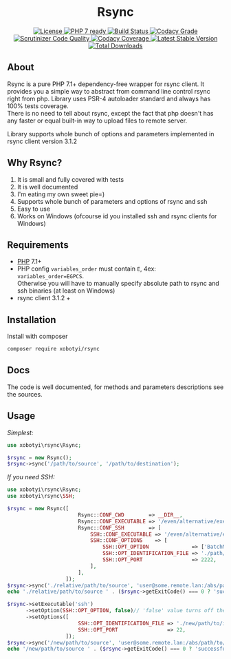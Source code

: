 <h1 align="center">Rsync</h1>
<p align="center">
    <a href="https://packagist.org/packages/xobotyi/rsync">
        <img alt="License" src="https://poser.pugx.org/xobotyi/rsync/license" />
    </a>
    <a href="https://packagist.org/packages/xobotyi/rsync">
        <img alt="PHP 7 ready" src="http://php7ready.timesplinter.ch/xobotyi/rsync/badge.svg" />
    </a>
    <a href="https://travis-ci.org/xobotyi/rsync">
        <img alt="Build Status" src="https://travis-ci.org/xobotyi/rsync.svg?branch=master" />
    </a>
    <a href="https://www.codacy.com/app/xobotyi/rsync">
        <img alt="Codacy Grade" src="https://api.codacy.com/project/badge/Grade/ba7d63cf54844f5480d6b3a58c1534a7" />
    </a>
    <a href="https://scrutinizer-ci.com/g/xobotyi/rsync/">
        <img alt="Scrutinizer Code Quality" src="https://scrutinizer-ci.com/g/xobotyi/rsync/badges/quality-score.png?b=master" />
    </a>
    <a href="https://www.codacy.com/app/xobotyi/rsync">
        <img alt="Codacy Coverage" src="https://api.codacy.com/project/badge/Coverage/ba7d63cf54844f5480d6b3a58c1534a7" />
    </a>
    <a href="https://packagist.org/packages/xobotyi/rsync">
        <img alt="Latest Stable Version" src="https://poser.pugx.org/xobotyi/rsync/v/stable" />
    </a>
    <a href="https://packagist.org/packages/xobotyi/rsync">
        <img alt="Total Downloads" src="https://poser.pugx.org/xobotyi/rsync/downloads" />
    </a>
</p>

## About  
Rsync is a pure PHP 7.1+ dependency-free wrapper for rsync client. It provides you a simple way to abstract from command line control rsync right from php. Library uses PSR-4 autoloader standard and always has 100% tests coverage.  
There is no need to tell about rsync, except the fact that php doesn't has any faster or equal built-in way to upload files to remote server.

Library supports whole bunch of options and parameters implemented in rsync client version 3.1.2 

## Why Rsync?
1) It is small and fully covered with tests
2) It is well documented
3) I'm eating my own sweet pie=)
4) Supports whole bunch of parameters and options of rsync and ssh
5) Easy to use
6) Works on Windows (ofcourse id you installed ssh and rsync clients for Windows)


## Requirements
- [PHP](//php.net/) 7.1+
- PHP config `variables_order` must contain `E`, 4ex: `variables_order=EGPCS`.  
Otherwise you will have to manually specify absolute path to rsync and ssh binaries (at least on Windows)
- rsync client 3.1.2 +

## Installation
Install with composer
```bash
composer require xobotyi/rsync
```

## Docs
The code is well documented, for methods and parameters descriptions see the sources.

## Usage
_Simplest:_
```php
use xobotyi\rsync\Rsync;

$rsync = new Rsync();
$rsync->sync('/path/to/source', '/path/to/destination');
```
_If you need SSH:_
```php
use xobotyi\rsync\Rsync;
use xobotyi\rsync\SSH;

$rsync = new Rsync([
                       Rsync::CONF_CWD        => __DIR__,
                       Rsync::CONF_EXECUTABLE => '/even/alternative/executable/rsync.exe',
                       Rsync::CONF_SSH        => [
                           SSH::CONF_EXECUTABLE => '/even/alternative/executable/ssh.exe',
                           SSH::CONF_OPTIONS    => [
                               SSH::OPT_OPTION              => ['BatchMode=yes', 'StrictHostKeyChecking=no'],
                               SSH::OPT_IDENTIFICATION_FILE => './path/to/ident',
                               SSH::OPT_PORT                => 2222,
                           ],
                       ],
                   ]);
$rsync->sync('./relative/path/to/source', 'user@some.remote.lan:/abs/path/to/destination');
echo './relative/path/to/source ' . ($rsync->getExitCode() === 0 ? 'successfully synchronized with remote.' : 'not synchronised due to errors.') . "\n";

$rsync->setExecutable('ssh')
      ->setOption(SSH::OPT_OPTION, false)// 'false' value turns off the options
      ->setOptions([
                       SSH::OPT_IDENTIFICATION_FILE => './new/path/to/ident',
                       SSH::OPT_PORT                => 22,
                   ]);
$rsync->sync('/new/path/to/source', 'user@some.remote.lan:/abs/path/to/destination');
echo '/new/path/to/source ' . ($rsync->getExitCode() === 0 ? 'successfully synchronized with remote.' : 'not synchronised due to errors.') . "\n";
```

